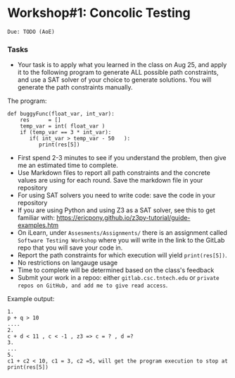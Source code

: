 # Workshop#1: Concolic Testing

`Due: TODO (AoE) `

### Tasks

- Your task is to apply what you learned in the class on Aug 25, and apply it to the following program to generate ALL possible path constraints, and use a SAT solver of your choice to generate solutions. You will generate the path constraints manually.

The program:
```
def buggyFunc(float_var, int_var):
    res      = []
    temp_var = int( float_var )
    if (temp_var == 3 * int_var):
       if( int_var > temp_var - 50   ):
          print(res[5])
```
- First spend 2-3 minutes to see if you understand the problem, then give me an estimated time to complete.
- Use Markdown files to report all path constraints and the concrete values are using for each round. Save the markdown file in your repository  
- For using SAT solvers you need to write code: save the code in your repository
- If you are using Python and using Z3 as a SAT solver, see this to get familiar with: https://ericpony.github.io/z3py-tutorial/guide-examples.htm
- On iLearn, under `Assesments/Assignments/` there is an assignment called `Software Testing Workshop` where you will write in the link to the GitLab repo that you will save your code in.
- Report the path constraints for which execution will yield `print(res[5])`.
- No restrictions on langauge usage
- Time to complete will be determined based on the class's feedback
- Submit your work in a repoo: either `gitlab.csc.tntech.edu` or `private repos on GitHub, and add me to give read access`.

Example output:
```
1.
p + q > 10
....
2.
c + d < 11 , c < -1 , z3 => c = ? , d =?
3.
...
5.
c1 + c2 < 10, c1 = 3, c2 =5, will get the program execution to stop at print(res[5])

```